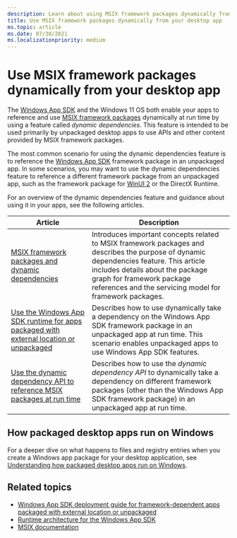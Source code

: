 ```yaml
---
description: Learn about using MSIX framework packages dynamically from your desktop app.
title: Use MSIX framework packages dynamically from your desktop app
ms.topic: article
ms.date: 07/30/2021
ms.localizationpriority: medium
---
```


# Use MSIX framework packages dynamically from your desktop app

The [Windows App SDK](../../../windows-app-sdk/index.md) and the Windows 11 OS both enable your apps to reference and use [MSIX framework packages](framework-packages-overview.md) dynamically at run time by using a feature called *dynamic dependencies*. This feature is intended to be used primarily by unpackaged desktop apps to use APIs and other content provided by MSIX framework packages.

The most common scenario for using the dynamic dependencies feature is to reference the [Windows App SDK](../../../windows-app-sdk/index.md) framework package in an unpackaged app. In some scenarios, you may want to use the dynamic dependencies feature to reference a different framework package from an unpackaged app, such as the framework package for [WinUI 2](../../../winui/winui2/index.md) or the DirectX Runtime.

For an overview of the dynamic dependencies feature and guidance about using it in your apps, see the following articles.

| Article | Description |
|---------|-------------|
|  [MSIX framework packages and dynamic dependencies](framework-packages-overview.md) | Introduces important concepts related to MSIX framework packages and describes the purpose of dynamic dependencies feature. This article includes details about the package graph for framework package references and the servicing model for framework packages. |
|  [Use the Windows App SDK runtime for apps packaged with external location or unpackaged](../../../windows-app-sdk/use-windows-app-sdk-run-time.md) | Describes how to use dynamically take a dependency on the Windows App SDK framework package in an unpackaged app at run time. This scenario enables unpackaged apps to use Windows App SDK features.   |
|  [Use the dynamic dependency API to reference MSIX packages at run time](use-the-dynamic-dependency-api.md) | Describes how to use the *dynamic dependency API* to dynamically take a dependency on different framework packages (other than the Windows App SDK framework package) in an unpackaged app at run time. |

## How packaged desktop apps run on Windows

For a deeper dive on what happens to files and registry entries when you create a Windows app package for your desktop application, see [Understanding how packaged desktop apps run on Windows](/windows/msix/desktop/desktop-to-uwp-behind-the-scenes).

## Related topics

- [Windows App SDK deployment guide for framework-dependent apps packaged with external location or unpackaged](../../../windows-app-sdk/deploy-unpackaged-apps.md)
- [Runtime architecture for the Windows App SDK](../../../windows-app-sdk/deployment-architecture.md)
- [MSIX documentation](/windows/msix)

